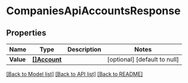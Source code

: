 # CompaniesApiAccountsResponse

## Properties
Name | Type | Description | Notes
------------ | ------------- | ------------- | -------------
**Value** | [**[]Account**](account.md) |  | [optional] [default to null]

[[Back to Model list]](../README.md#documentation-for-models) [[Back to API list]](../README.md#documentation-for-api-endpoints) [[Back to README]](../README.md)


